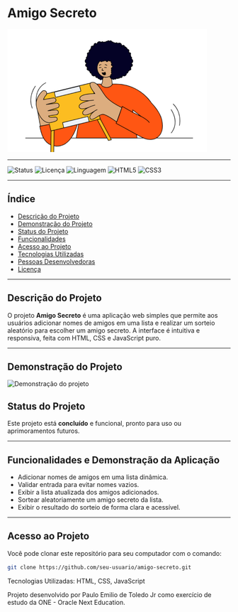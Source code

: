 # Amigo Secreto

![Imagem de Capa](./assets/amigo-secreto.png)

---

![Status](https://img.shields.io/badge/status-concluído-brightgreen) 
![Licença](https://img.shields.io/badge/licença-MIT-blue) 
![Linguagem](https://img.shields.io/badge/language-JavaScript-yellow) 
![HTML5](https://img.shields.io/badge/HTML5-orange) 
![CSS3](https://img.shields.io/badge/CSS3-blueviolet) 

---

## Índice

- [Descrição do Projeto](#descrição-do-projeto)
- [Demonstração do Projeto](#demonstração-do-projeto)
- [Status do Projeto](#status-do-projeto)
- [Funcionalidades](#funcionalidades-e-demonstração-da-aplicação)
- [Acesso ao Projeto](#acesso-ao-projeto)
- [Tecnologias Utilizadas](#tecnologias-utilizadas)
- [Pessoas Desenvolvedoras](#pessoas-desenvolvedoras-do-projeto)
- [Licença](#licença)

---

## Descrição do Projeto

O projeto **Amigo Secreto** é uma aplicação web simples que permite aos usuários adicionar nomes de amigos em uma lista e realizar um sorteio aleatório para escolher um amigo secreto. A interface é intuitiva e responsiva, feita com HTML, CSS e JavaScript puro.

---

## Demonstração do Projeto

![Demonstração do projeto](https://s1.ezgif.com/tmp/ezgif-1e7d490ea7dbf9.gif)


## Status do Projeto

Este projeto está **concluído** e funcional, pronto para uso ou aprimoramentos futuros.

---

## Funcionalidades e Demonstração da Aplicação

- Adicionar nomes de amigos em uma lista dinâmica.
- Validar entrada para evitar nomes vazios.
- Exibir a lista atualizada dos amigos adicionados.
- Sortear aleatoriamente um amigo secreto da lista.
- Exibir o resultado do sorteio de forma clara e acessível.

---

## Acesso ao Projeto

Você pode clonar este repositório para seu computador com o comando:

```bash
git clone https://github.com/seu-usuario/amigo-secreto.git
```
Tecnologias Utilizadas:
HTML,
CSS,
JavaScript

Projeto desenvolvido por Paulo Emilio de Toledo Jr como exercício de estudo da ONE - Oracle Next Education. 
